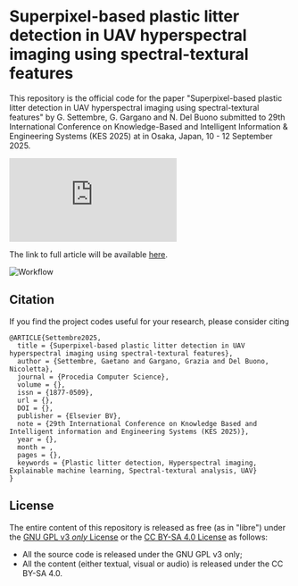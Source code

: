 # Superpixel-based plastic litter detection in UAV hyperspectral imaging using spectral-textural features
This repository is the official code for the paper "Superpixel-based plastic litter detection in UAV hyperspectral imaging using spectral-textural features" by G. Settembre, G. Gargano and N. Del Buono submitted to 29th International Conference on Knowledge-Based and Intelligent Information & Engineering Systems (KES 2025) at in Osaka, Japan, 10 - 12 September 2025.

[![Citation Badge](https://api.juleskreuer.eu/citation-badge.php?doi=YOURDOI)](https://juleskreuer.eu/projects/citation-badge)

The link to full article will be available [here](#).

![Workflow](https://github.com/gaetanosettembre/hyperplast/)


## Citation
If you find the project codes useful for your research, please consider citing

```
@ARTICLE{Settembre2025,
  title = {Superpixel-based plastic litter detection in UAV hyperspectral imaging using spectral-textural features},
  author = {Settembre, Gaetano and Gargano, Grazia and Del Buono, Nicoletta},
  journal = {Procedia Computer Science},
  volume = {},
  issn = {1877-0509},
  url = {},
  DOI = {},
  publisher = {Elsevier BV},
  note = {29th International Conference on Knowledge Based and Intelligent information and Engineering Systems (KES 2025)},
  year = {},
  month = ,
  pages = {},
  keywords = {Plastic litter detection, Hyperspectral imaging, Explainable machine learning, Spectral-textural analysis, UAV}
}

```

## License

The entire content of this repository is released as free (as in "libre") under the [GNU GPL v3 _only_ License](LICENSE) or the [CC BY-SA 4.0 License](https://creativecommons.org/licenses/by-sa/4.0/legalcode) as follows:

- All the source code is released under the GNU GPL v3 only;
- All the content (either textual, visual or audio) is released under the CC BY-SA 4.0.


